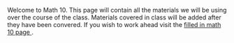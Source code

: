 Welcome to Math 10. This page will contain all the materials we will be using over the course of the class. Materials covered in class will be added after they have been convered. If you wish to work ahead visit the <a href="https://mrfanning.github.io/Math10C.html" class="btn"> filled in math 10 page </a>. 
